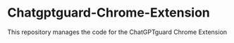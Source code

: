 # Chatgptguard-Chrome-Extension
This repository manages the code for the ChatGPTguard Chrome Extension
